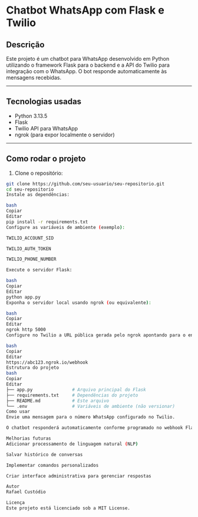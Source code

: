 # Chatbot WhatsApp com Flask e Twilio

## Descrição

Este projeto é um chatbot para WhatsApp desenvolvido em Python utilizando o framework Flask para o backend e a API do Twilio para integração com o WhatsApp. O bot responde automaticamente às mensagens recebidas.

---

## Tecnologias usadas

- Python 3.13.5
- Flask  
- Twilio API para WhatsApp  
- ngrok (para expor localmente o servidor)

---

## Como rodar o projeto

1. Clone o repositório:

```bash
git clone https://github.com/seu-usuario/seu-repositorio.git
cd seu-repositorio
Instale as dependências:

bash
Copiar
Editar
pip install -r requirements.txt
Configure as variáveis de ambiente (exemplo):

TWILIO_ACCOUNT_SID

TWILIO_AUTH_TOKEN

TWILIO_PHONE_NUMBER

Execute o servidor Flask:

bash
Copiar
Editar
python app.py
Exponha o servidor local usando ngrok (ou equivalente):

bash
Copiar
Editar
ngrok http 5000
Configure no Twilio a URL pública gerada pelo ngrok apontando para o endpoint do webhook, por exemplo:

bash
Copiar
Editar
https://abc123.ngrok.io/webhook
Estrutura do projeto
bash
Copiar
Editar
├── app.py               # Arquivo principal do Flask
├── requirements.txt     # Dependências do projeto
├── README.md            # Este arquivo
└── .env                 # Variáveis de ambiente (não versionar)
Como usar
Envie uma mensagem para o número WhatsApp configurado no Twilio.

O chatbot responderá automaticamente conforme programado no webhook Flask.

Melhorias futuras
Adicionar processamento de linguagem natural (NLP)

Salvar histórico de conversas

Implementar comandos personalizados

Criar interface administrativa para gerenciar respostas

Autor
Rafael Custódio

Licença
Este projeto está licenciado sob a MIT License.